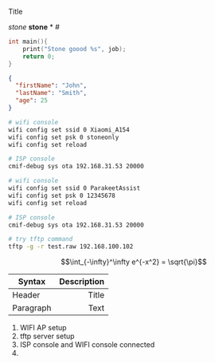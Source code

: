 Title

*stone* **stone** \* \#

```c
int main(){
    print("Stone goood %s", job);
    return 0;
}
```
```json
{
  "firstName": "John",
  "lastName": "Smith",
  "age": 25
}
```

```bash
# wifi console
wifi config set ssid 0 Xiaomi_A154
wifi config set psk 0 stoneonly
wifi config set reload

# ISP console
cmif-debug sys ota 192.168.31.53 20000
```

```bash
# wifi console
wifi config set ssid 0 ParakeetAssist
wifi config set psk 0 12345678
wifi config set reload

# ISP console
cmif-debug sys ota 192.168.31.53 20000
```

```bash
# try tftp command
tftp -g -r test.raw 192.168.100.102
```
$$\int_{-\infty}^\infty e^{-x^2} = \sqrt{\pi}$$

| Syntax    | Description |
| --------- | -----------:|
| Header    |       Title |
| Paragraph |        Text |

1. WIFI AP setup
2. tftp server setup
3. ISP console and WIFI console connected
4. 
